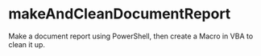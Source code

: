 # makeAndCleanDocumentReport
Make a document report using PowerShell, then create a Macro in VBA to clean it up.  
